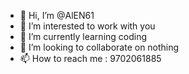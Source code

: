 - 👋 Hi, I’m @AlEN61
- 👀 I’m interested to work with you
- 🌱 I’m currently learning coding
- 💞️ I’m looking to collaborate on nothing
- 📫 How to reach me : 9702061885
